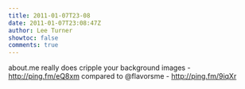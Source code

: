 ```yaml
---
title: 2011-01-07T23-08
date: 2011-01-07T23:08:47Z
author: Lee Turner
showtoc: false
comments: true
---
```


about.me really does cripple your background images - http://ping.fm/eQ8xm compared to @flavorsme - http://ping.fm/9iqXr


